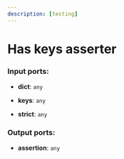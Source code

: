 ```yaml
---
description: [testing]
---
```


# Has keys asserter

### Input ports:

* __dict__: ` any `


* __keys__: ` any `


* __strict__: ` any `

### Output ports:

* __assertion__: ` any `

